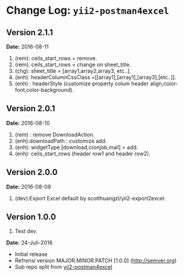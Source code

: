 Change Log: `yii2-postman4excel`
===================================

## Version 2.1.1
**Date:** 2016-08-11
1. (rem): ceils_start_rows  = remove. 
2. (rem): ceils_start_rows = change on sheet_title.
3. (chg): sheet_title = [array1,array2,array3, etc..].
4. (enh): headerColumnCssClass =[[array1],[array1],[array3],[etc..]].
5. (enh) : headerStyle (customize  property colum header align,color-font,color-background).

## Version 2.0.1
**Date:** 2016-08-10
1. (rem) : remove DownloadAction. 
2. (enh):downloadPath : customize add.
3. (enh): widgetType [download,cronjob,mail] = add.
4. (enh): ceils_start_rows (header row1 and header row2).


## Version 2.0.0
**Date:** 2016-08-09
1. (dev):Export Excel default by scotthuangzl/yii2-export2excel.

## Version 1.0.0
1. Test dev.
	
**Date:** 24-Juli-2016
- Initial release 
- Refrensi version MAJOR.MINOR.PATCH [1.0.0] (http://semver.org)
- Sub repo split from [yii2-postman4excel](https://github.com/ptrnov/yii2-postman4excel)